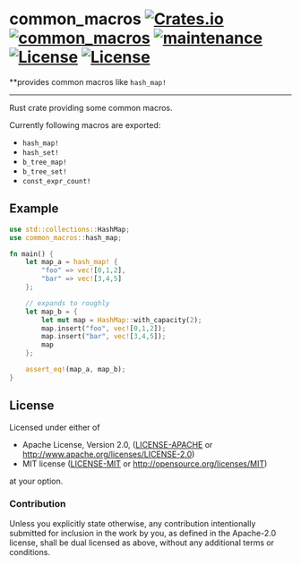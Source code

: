 # common_macros [![Crates.io](https://img.shields.io/crates/v/common_macros.svg)](https://crates.io/crates/common_macros) [![common_macros](https://docs.rs/common_macros/badge.svg)](https://docs.rs/common_macros) [![maintenance](https://img.shields.io/badge/maintenance-passively--maintained-blue.svg)](https://img.shields.io/badge/maintenance-passively--maintained-blue.svg) [![License](https://img.shields.io/badge/License-MIT-blue.svg)](https://opensource.org/licenses/MIT) [![License](https://img.shields.io/badge/License-Apache%202.0-blue.svg)](https://opensource.org/licenses/Apache-2.0)

**provides common macros like `hash_map!`

---

Rust crate providing some common macros.

Currently following macros are exported:

- `hash_map!`
- `hash_set!`
- `b_tree_map!`
- `b_tree_set!`
- `const_expr_count!`

## Example

```rust
use std::collections::HashMap;
use common_macros::hash_map;

fn main() {
    let map_a = hash_map! {
        "foo" => vec![0,1,2],
        "bar" => vec![3,4,5]
    };

    // expands to roughly
    let map_b = {
        let mut map = HashMap::with_capacity(2);
        map.insert("foo", vec![0,1,2]);
        map.insert("bar", vec![3,4,5]);
        map
    };

    assert_eq!(map_a, map_b);
}
```

## License

Licensed under either of

 * Apache License, Version 2.0, ([LICENSE-APACHE](LICENSE-APACHE) or http://www.apache.org/licenses/LICENSE-2.0)
 * MIT license ([LICENSE-MIT](LICENSE-MIT) or http://opensource.org/licenses/MIT)

at your option.

### Contribution

Unless you explicitly state otherwise, any contribution intentionally submitted
for inclusion in the work by you, as defined in the Apache-2.0 license, shall be dual licensed as above, without any
additional terms or conditions.